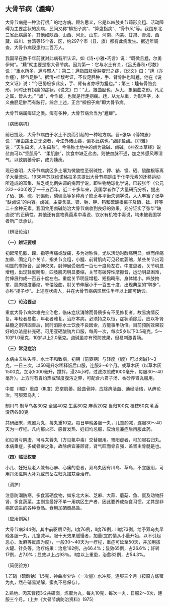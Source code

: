 ## 大骨节病（尰痺）

大骨节病是一种流行很广的地方病。顾名思义，它是以四肢关节畸形变粗、活动障碍为主要症状的疾病，民间又称“柳拐子病”、“算盘指病”、“骨节风”等。我围东北三省此病最多，其他如陕西、山西、河北、山东、河南、内蒙、甘肃、青海、西藏、四川、台湾等15个省、区，约297个市（县、旗）都有此病发生。据近年调查，大骨节病现患约二百万人。

我国早在数千年前就对此病有所认识，如《诗•小雅•巧言》说：“既微且尰，尔勇伊何”。“尰”就主要是指大骨节病。因为第一：它与水土有关，《吕氏春秋•尽数》说：“重水所多，尰与躄人”；第二：尰指四肢骨肿变形之症，《说文》曰："尰（亦作瘇），胫气足肿"。据清•桂馥考证，不仅足胫肿，手、臂骨肿也叫尰，他在《说文义证》说：“今巴蜀极多此疾，手、臂有者亦呼为尰也。”；第三：尰有骨胳变形，同时还有拐瘸的症状，《说文》曰：“尢，㝿曲胫也，从尢，象偏曲之形。凡尤之属，皆从尢。”   “㝿”，今作跛，也就是行走拐瘸。尰，从尢从重，为形声字，本义曲胫足肿而有跛行。综合上述，正合“柳拐子病”即大骨节病。

大骨节病属痺证之类。痺有多种，大骨节病合当为"尰痺"。

〔病因病机〕

前已提及，大骨节病由于水土不良而引起的一种地方病。晋•张华《傅物志》说：“瘇由践土之无卤者，今江外诸山县，偏多此病也。”卤即盐卤。《尔雅》说：“天生曰卤，人生曰盐”。今俗称土地中的卤为盐碱、卤碱。《神农本草经》说盐卤可以“坚肌骨”、“柔肌肤”，饮食中缺乏盐卤，则使血脉不通，加之外感风寒湿气，以致肌萎骨肿，成为尰痺。

现已查明，大骨节病病区多土壤为微酸性至弱碱性，钾、钠、镁、硒、硫酸根等离子大量流失。1938年苏联维诺格拉多夫提出大骨节病是由于化学元素的迁移运动所造成的富集、贫乏或比例失调的病因学说，即生物地球化学说，已较张华（公元232〜300)晚了一千五百年。近二十多年来，我国学者作了大量研究分析，提出了硒、镁、硫、钙偏低，磷偏高等多种离子缺乏与平衡失调学说，大大丰富了张华 “缺卤说”的内容。卤碱，主要含氯、镁、钠、钾、钙和硫酸根离子及硒、锰、锌等二十余种元素。我囯曾用卤碱防治大骨节病收到良好的效果，充分证实了张华“缺卤说”的正确性。其他还有食物真菌素中毒说、饮水有机物中毒说，均未被我国学者所广泛承认。

〔辨证论治〕

 **（一）辨证要领** 

初起常见膝、踝、指等疼痛或酸痛，多为对称性，尤以活动时酸痛明显。继而疼痛加重、固定几个关节，指关节变粗，小腿、前臂肌肉可见轻度萎缩，某些关节出现明显的摩擦音，屈伸欠灵，肘伸展受限成一百七十度角左右。中度患者，关节明显增粗，出现轻度畸形，四肢肌肉明显萎缩，关节有破碎性摩擦音，运动明显困难，肘伸展约成一百五十度左右。重度关节明显增粗、短指畸形，身体矮小，四肢拘挛、肌肉极度萎缩，脊偻胫曲，肘关节伸展小于一百五十度，出现典型的“鸭步”，亦称“拐子步”。上述症状病人，并在大骨节病病区居住半年以上即可确诊。

 **（二）论治要点** 

重度大骨节病常难完全治愈，临床症状消除而骨质多有不见修复者，故易病情反复。年轻者易愈，年老者难复。治疗本病，必须持之以恒，症状消除后，应以补肾益髓之剂巩固善后，同时消除水土饮食不良因索，方能事半功倍。目前预防效果较好的办法是补充硒。可用亚硒酸钠片口服，每周一次，每次5岁以下0.5毫克，5〜10岁1.0毫克，10岁以上2.0毫克。卤碱虽亦有预防效果，但易刺激胃肠。

 **（三）常见症治** 

本病由五味失养、水土不和致病，初期（前驱期）与轻度（I度）可以卤碱1〜3克，一日三次，以50毫升水稀释饭后口服，连服3〜6个月。或草木灰（以草木灰1500克，加水5000毫升，搅拌，浸24小时，过滤浓煎成1000毫升，每服30〜40毫升）。上方时有胃灼热或轻度腹泻之弊，可配合六君子汤、香砂养胃丸服用。

中度（Ⅱ度）重度（Ⅲ度）筋挛肌萎，胫曲骨肿，应除痹活血、通经活络，从痹论治，可服双乌丸：

制川乌    制草乌各30克   全蝎40克   生芪80克    麻黄20克  当归100克    桂枝60克    乳香  没药各80克

共研细末，炼蜜为丸，每丸重10克。每日早晚各服一丸，儿童酌减，连服30〜40天为一疗程。凡内郁火邪、感冒发热、妊妇均忌服，应治愈兼症后再服此药。

如见肾亏阴虚，可与苁蓉丸（方见氟中毒）交替服用。肾阳虚者，可加服右归丸。本病重症，多成骨痹之象，故除痹宜兼顾肾，肾气旺而骨自强，盖肾主骨髓是也。

 **（四）临证权变** 

小儿、妊妇及老人兼有心痹、心痛的患者，双乌丸因有川乌、草乌，不宜服用，可用丹溪滋阴大补丸或景岳左归丸加苁蓉治疗。

〔调护〕

注意防潮防寒，多食富硒食物，如东北大米、芝麻、大蒜、蘑菇、鱼、蛋及动物肝肾，多食蔬菜。主副食最好不单一用病区生产者，因此要养成杂食习惯，尤其是非病区调进的各种食品。食用加硒商品盐。

〔应用例案〕

大骨节病244例，其中前驱期17例，Ⅰ度76例，Ⅱ度78例，Ⅲ度73例，给予双乌丸早晚各服一丸，儿童减半。服十天效果缓慢者，加量(宜酌情从小量开始，以不引起恶心、发麻等反应为度），一般30〜40天为一疗程，重症可延至50天，并加用拔火罐、针灸等。治疗结果：治愈162例，占66.4%；显效65例，占26.6%；好转17例，占7.0%；显效以上占93％。Ⅱ度以上重患，治愈82例，占54.3%。

〔简便验方〕

1.芒硝（硫酸钠）1.5克，神曲炭少许（一次量）水冲服，连服三个月（按原方炼蜜为丸，然芒硝易潮解，蜜丸不易保存）。

2.熟地、肉苁蓉按3:2共研面，炼蜜为丸，每丸10克，每次一丸，日服2〜3次，连服三个月。（上并《大骨节病防治资料》1975）
